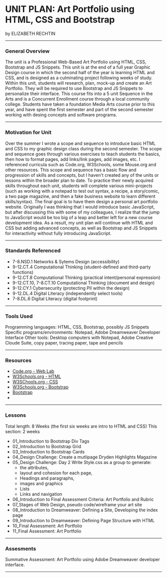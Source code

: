 # UNIT PLAN: Art Portfolio using HTML, CSS and Bootstrap
by ELIZABETH RECHTIN

-----

### General Overview
The unit is a Professional Web-Based Art Portfolio using HTML, CSS, Bootstrap and JS Snippets.  This unit is at the end of a full year Graphic Design course in which the second half of the year is learning HTML and CSS, and is designed as a culminating project following weeks of study.  Within this unit, students will research, plan, mock-up and create an Art Portfolio.  They will be required to use Bootstrap and JS Snippets to personalize their interface.  This course fits into a 5 unit Sequence in the Arts and is a Concurrent Enrollment course through a local community college.  Students have taken a foundation Media Arts course prior to this year, and have spent the first semester and part of the second semester working with desing concepts and software programs.  

---

### Motivation for Unit
Over the summer I wrote a scope and sequence to introduce basic HTML and CSS to my graphic design class during the second semester.  The scope and sequence goes through various exercises to teach students the basics, then how to format pages, add links/link pages, add images, etc.  I referenced curricula such as Code.org, W3Schools, some Mouse.org and other resources.  This scope and sequence has a basic flow and progression of skills and concepts, but I haven't created any of the units or lessons within the broader plan to date.  To practice their newly acquired skills throughout each unit, students will complete various mini-projects (such as working with a notepad to test out syntax, a recipe, a story/comic, a two page magazine,  and then a fake business website to learn different skills/syntax).
The final goal is to have them design a personal art portfolio website.   Originally I was thinking that I would introduce basic JavaScript, but after discussing this with some of my colleagues, I realize that the jump to JavaScript would be too big of a leap and better left for a new course development idea.  As a result, my unit plan will continue with HTML and CSS but adding advanced concepts, as well as Bootstrap and JS Snippets for interactivity without fully introducing JavaScript.

---

### Standards Referenced

+ 7-8.NSD.1 Networks & Sytems Design (accessibility)
+ 9-12.CT.4 Computational Thinking (student-defined and third-party functions)
+ 9-12.CT.8 Computational Thinking (practical intent/personal expression)
+ 9-12.CT.10, 7-8.CT.10 Computational Thinking (document and design)
+ 9-12.CY.1 Cybersecurity (protecting PII within the design)
+ 9-12.DL.4 Digital Literacy (independently select tools)
+ 7-8.DL.6 Digital Literacy (digital footprint)


---

### Tools Used
Programming languages:  HTML, CSS, Bootstrap, possibly JS Snippets
Specific programs/environments:  Notepad, Adobe Dreamweaver Developer Interface
Other tools: Desktop computers with Notepad, Adobe Creative Cloude Suite, copy paper, tracing paper, tape and pencils

---

### Resources
+ [Code.org - Web Lab](https://studio.code.org/s/csd2-2022)
+ [W3Schools.org - HTML](https://www.w3schools.com/html/default.asp)
+ [W3SChools.org - CSS](https://www.w3schools.com/css/default.asp)
+ [W3Schools.org - Bootstrap](https://www.w3schools.com/bootstrap/default.asp)
+ [Bootstrap](https://getbootstrap.com/)
+ 


---

### Lessons
Total length:  8 Weeks (the first six weeks are intro to HTML and CSS)
This section: 2 weeks


+ 01_Introduction to Bootstrap Div Tags
+ 02_Introduction to Bootstrap Grid
+ 03_Introduction to Bootstrap Cards
+ 04_Design Challenge: Create a mutlipage Dryden Highlights Magazine
+ 05_Design Challenge: Day 2 Write Style.css as a group to generate:
    + the attributes, 
    + layout and cohesion for each page, 
    + Headings and paragraphs, 
    + images and graphics
    + Lists 
    + Links and navigation
+ 06_Introduction to Final Assessment Criteria: Art Portfolio and Rubric
+ 07_Stages of Web Design, pseudo code/wireframe your art site
+ 08_Introduction to Dreamweaver: Defining a Site, Developing the index page
+ 09_Introduction to Dreamweaver: Defining Page Structure with HTML
+ 10_Final Assessment: Art Portfolio
+ 11_Final Assessment: Art Portfolio
---

### Assesments
Summative Assessment:  Art Portfolio using Adobe Dreamweaver developer interface. 

---
